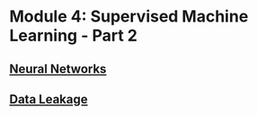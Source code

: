 # Module 4: Supervised Machine Learning - Part 2


## [Neural Networks](neural-networks.md "")

## [Data Leakage](data-leakage.md "")
